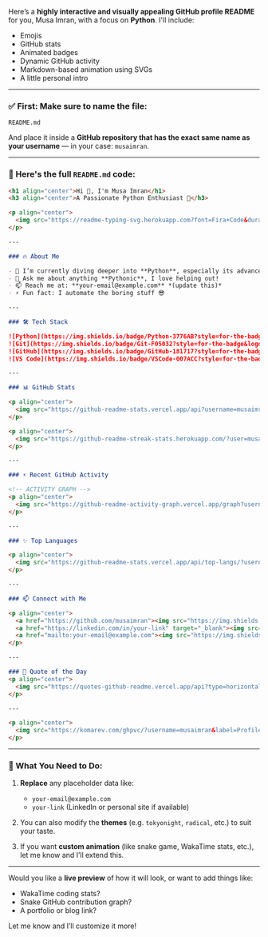 Here’s a **highly interactive and visually appealing GitHub profile README** for you, Musa Imran, with a focus on **Python**. I'll include:

* Emojis
* GitHub stats
* Animated badges
* Dynamic GitHub activity
* Markdown-based animation using SVGs
* A little personal intro

---

### ✅ First: Make sure to name the file:

```
README.md
```

And place it inside a **GitHub repository that has the exact same name as your username** — in your case: `musaimran`.

---

### 📄 Here's the full `README.md` code:

```md
<h1 align="center">Hi 👋, I'm Musa Imran</h1>
<h3 align="center">A Passionate Python Enthusiast 🐍</h3>

<p align="center">
  <img src="https://readme-typing-svg.herokuapp.com?font=Fira+Code&duration=2000&pause=1000&color=F75C7E&center=true&vCenter=true&width=435&lines=Python+Developer+%F0%9F%90%8D;Machine+Learning+%26+AI+Lover+%F0%9F%A4%96;Open-source+Contributor+%F0%9F%92%AA;Always+Learning+New+Things+%F0%9F%93%9A" alt="Typing SVG" />
</p>

---

### 🔥 About Me

- 🌱 I’m currently diving deeper into **Python**, especially its advanced libraries.
- 💬 Ask me about anything **Pythonic**, I love helping out!
- 📫 Reach me at: **your-email@example.com** *(update this)*
- ⚡ Fun fact: I automate the boring stuff 😎

---

### 🛠️ Tech Stack

![Python](https://img.shields.io/badge/Python-3776AB?style=for-the-badge&logo=python&logoColor=white)
![Git](https://img.shields.io/badge/Git-F05032?style=for-the-badge&logo=git&logoColor=white)
![GitHub](https://img.shields.io/badge/GitHub-181717?style=for-the-badge&logo=github&logoColor=white)
![VS Code](https://img.shields.io/badge/VSCode-007ACC?style=for-the-badge&logo=visual-studio-code&logoColor=white)

---

### 📊 GitHub Stats

<p align="center">
  <img src="https://github-readme-stats.vercel.app/api?username=musaimran&show_icons=true&theme=radical" alt="musaimran" />
</p>

<p align="center">
  <img src="https://github-readme-streak-stats.herokuapp.com/?user=musaimran&theme=tokyonight" alt="GitHub Streak" />
</p>

---

### ⚡ Recent GitHub Activity

<!-- ACTIVITY GRAPH -->
<p align="center">
  <img src="https://github-readme-activity-graph.vercel.app/graph?username=musaimran&theme=rogue" />
</p>

---

### ✨ Top Languages

<p align="center">
  <img src="https://github-readme-stats.vercel.app/api/top-langs/?username=musaimran&layout=compact&theme=midnight-purple" />
</p>

---

### 📫 Connect with Me

<p align="center">
  <a href="https://github.com/musaimran"><img src="https://img.shields.io/badge/GitHub-100000?style=for-the-badge&logo=github&logoColor=white"/></a>
  <a href="https://linkedin.com/in/your-link" target="_blank"><img src="https://img.shields.io/badge/LinkedIn-blue?style=for-the-badge&logo=linkedin&logoColor=white"/></a>
  <a href="mailto:your-email@example.com"><img src="https://img.shields.io/badge/Email-D14836?style=for-the-badge&logo=gmail&logoColor=white"/></a>
</p>

---

### 🧠 Quote of the Day
<p align="center">
  <img src="https://quotes-github-readme.vercel.app/api?type=horizontal&theme=tokyonight" alt="Quote" />
</p>

---

<p align="center">
  <img src="https://komarev.com/ghpvc/?username=musaimran&label=Profile%20views&color=0e75b6&style=flat" alt="musaimran" />
</p>
```

---

### 🔧 What You Need to Do:

1. **Replace** any placeholder data like:

   * `your-email@example.com`
   * `your-link` (LinkedIn or personal site if available)

2. You can also modify the **themes** (e.g. `tokyonight`, `radical`, etc.) to suit your taste.

3. If you want **custom animation** (like snake game, WakaTime stats, etc.), let me know and I’ll extend this.

---

Would you like a **live preview** of how it will look, or want to add things like:

* WakaTime coding stats?
* Snake GitHub contribution graph?
* A portfolio or blog link?

Let me know and I’ll customize it more!

